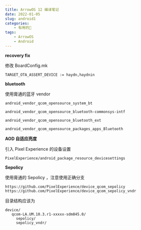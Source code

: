```yaml
---
title: ArrowOS 12 编译笔记
date: 2022-01-05
slug: android1
categories:
    - 有用的🌌
tags:
    - ArrowOS
    - Android
---
```


**recovery fix**

修改 BoardConfig.mk
```
TARGET_OTA_ASSERT_DEVICE := haydn,haydnin
```

**bluetooth**

使用膏通的蓝牙 vendor
```
android_vendor_qcom_opensource_system_bt

android_vendor_qcom_opensource_bluetooth-commonsys-intf

android_vendor_qcom_opensource_bluetooth_ext

android_vendor_qcom_opensource_packages_apps_Bluetooth
```

**AOD 自适应亮度**

引入 Pixel Experience 的设备设置
```
PixelExperience/android_package_resource_devicesettings
```

**Sepolicy**

使用膏通的 Sepolicy ，注意使用正确分支
```
https://github.com/PixelExperience/device_qcom_sepolicy
https://github.com/PixelExperience/device_qcom_sepolicy_vndr
```

目录结构应该为
```
device/
   qcom-LA.UM.10.3.r1-xxxxx-sdm845.0/
     sepolicy/
     sepolicy_vndr/
```